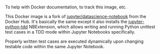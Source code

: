 To help with Docker documentation, to track this image, etc.

This Docker image is a fork of [jupyter/datascience-notebook](https://hub.docker.com/r/jupyter/datascience-notebook/) from the Docker Hub. It's basically the same except it also installs the [jupyter-python-tdd](https://github.com/Fandekasp/jupyter-python-tdd) NBExtension, which allows writing and running Python unittest test cases in a TDD mode within Jupyter Notebooks specifically.

Properly written test cases are executed dynamically upon changing testable code within the same Jupyter Notebook.
